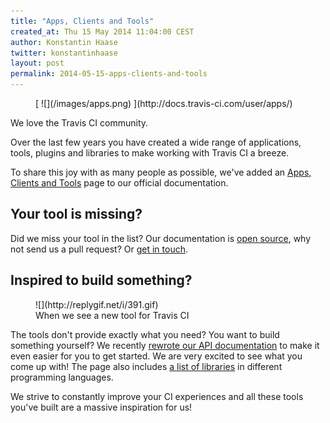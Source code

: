 ```yaml
---
title: "Apps, Clients and Tools"
created_at: Thu 15 May 2014 11:04:00 CEST
author: Konstantin Haase
twitter: konstantinhaase
layout: post
permalink: 2014-05-15-apps-clients-and-tools
---
```


<figure class="small right">
  [ ![](/images/apps.png) ](http://docs.travis-ci.com/user/apps/)
</figure>

We love the Travis CI community.

Over the last few years you have created a wide range of applications, tools, plugins and libraries to make working with Travis CI a breeze.

To share this joy with as many people as possible, we've added an [Apps, Clients and Tools](http://docs.travis-ci.com/user/apps/) page to our official documentation.

## Your tool is missing?

Did we miss your tool in the list? Our documentation is [open source](https://github.com/travis-ci/docs-travis-ci-com/blob/gh-pages/user/apps.md), why not send us a pull request? Or [get in touch](mailto:support@travis-ci.com).

## Inspired to build something?

<figure class="smaller right">
  ![](http://replygif.net/i/391.gif)
  <figcaption>When we see a new tool for Travis CI</figcaption>
</figure>

The tools don't provide exactly what you need? You want to build something yourself? We recently [rewrote our API documentation](http://blog.travis-ci.com/2014-04-30-new-api-docs/) to make it even easier for you to get started. We are very excited to see what you come up with! The page also includes [a list of libraries](http://docs.travis-ci.com/user/apps/#libraries) in different programming languages.

We strive to constantly improve your CI experiences and all these tools you've built are a massive inspiration for us!
